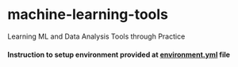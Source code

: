 # machine-learning-tools
Learning ML and Data Analysis Tools through Practice

#### Instruction to setup environment provided at [environment.yml](https://github.com/h-zahar/machine-learning-tools/blob/main/environment.yml "Environment Setup") file
